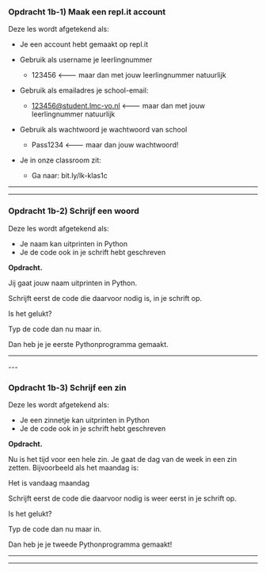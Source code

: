 

### Opdracht 1b-1) Maak een repl.it account

Deze les wordt afgetekend als:

- Je een account hebt gemaakt op repl.it

- Gebruik als username je leerlingnummer

  - 123456 <--- maar dan met jouw leerlingnummer natuurlijk

- Gebruik als emailadres je school-email:

  - 123456@student.lmc-vo.nl <--- maar dan met jouw leerlingnummer natuurlijk

- Gebruik als wachtwoord je wachtwoord van school

  - Pass1234 <--- maar dan jouw wachtwoord!

- Je in onze classroom zit:

  - Ga naar: bit.ly/lk-klas1c

  



------

 <div style="page-break-after: always;"></div>

------



### Opdracht 1b-2) Schrijf een woord

Deze les wordt afgetekend als:

- Je naam kan uitprinten in Python
- Je de code ook in je schrift hebt geschreven



**Opdracht.** 

Jij gaat jouw naam uitprinten in Python.

Schrijft eerst de code die daarvoor nodig is, in je schrift op.

Is het gelukt?

Typ de code dan nu maar in.

Dan heb je je eerste Pythonprogramma gemaakt. 

---
 <div style="page-break-after: always;"></div>
---



### Opdracht 1b-3) Schrijf een zin

Deze les wordt afgetekend als:

- Je een zinnetje kan uitprinten in Python
- Je de code ook in je schrift hebt geschreven



**Opdracht.** 

Nu is het tijd voor een hele zin. Je gaat de dag van de week in een zin zetten. Bijvoorbeeld als het maandag is:

Het is vandaag maandag

Schrijft eerst de code die daarvoor nodig is weer eerst in je schrift op.

Is het gelukt?

Typ de code dan nu maar in.

Dan heb je je tweede Pythonprogramma gemaakt!

------

 <div style="page-break-after: always;"></div>

------

